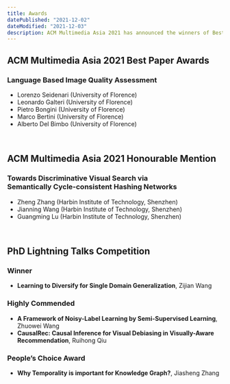 ```yaml
---
title: Awards
datePublished: "2021-12-02"
dateModified: "2021-12-03"
description: ACM Multimedia Asia 2021 has announced the winners of Best Paper Awards and PhD Lightning Talks Competition.
---
```


## ACM Multimedia Asia 2021 Best Paper Awards

### Language Based Image Quality Assessment
- Lorenzo Seidenari (University of Florence)
- Leonardo Galteri (University of Florence)
- Pietro Bongini (University of Florence)
- Marco Bertini (University of Florence)
- Alberto Del Bimbo (University of Florence)

<br/>

## ACM Multimedia Asia 2021 Honourable Mention
 
### Towards Discriminative Visual Search via<br/>Semantically Cycle-consistent Hashing Networks
- Zheng Zhang (Harbin Institute of Technology, Shenzhen)
- Jianning Wang (Harbin Institute of Technology, Shenzhen)
- Guangming Lu (Harbin Institute of Technology, Shenzhen)

<br/>

## PhD Lightning Talks Competition 
### Winner
- **Learning to Diversify for Single Domain Generalization**, Zijian Wang

### Highly Commended
- **A Framework of Noisy-Label Learning by Semi-Supervised Learning**, Zhuowei Wang
- **CausalRec: Causal Inference for Visual Debiasing in Visually-Aware Recommendation**, Ruihong Qiu

### People’s Choice Award
- **Why Temporality is important for Knowledge Graph?**, Jiasheng Zhang
